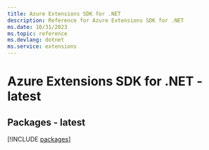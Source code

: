 ```yaml
---
title: Azure Extensions SDK for .NET
description: Reference for Azure Extensions SDK for .NET
ms.date: 10/31/2023
ms.topic: reference
ms.devlang: dotnet
ms.service: extensions
---
```

# Azure Extensions SDK for .NET - latest
## Packages - latest
[!INCLUDE [packages](extensions-index.md)]